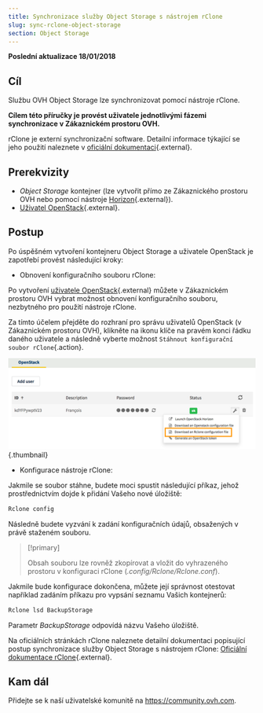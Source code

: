 ```yaml
---
title: Synchronizace služby Object Storage s nástrojem rClone
slug: sync-rclone-object-storage
section: Object Storage
---
```


**Poslední aktualizace 18/01/2018**

## Cíl

Službu OVH Object Storage lze synchronizovat pomocí nástroje rClone.

**Cílem této příručky je provést uživatele jednotlivými fázemi synchronizace v Zákaznickém prostoru OVH.**

rClone je externí synchronizační software. Detailní informace týkající se jeho použití naleznete v [oficiální dokumentaci](https://Rclone.org/){.external}.

## Prerekvizity

- *Object Storage* kontejner (lze vytvořit přímo ze Zákaznického prostoru OVH nebo pomocí nástroje [Horizon](https://docs.ovh.com/fr/public-cloud/creer-un-conteneur-dobjets/){.external}).
- [Uživatel OpenStack](https://docs.ovh.com/fr/public-cloud/creation-et-suppression-dun-utilisateur-openstack/){.external}.

## Postup

Po úspěšném vytvoření kontejneru Object Storage a uživatele OpenStack je zapotřebí provést následující kroky:

- Obnovení konfiguračního souboru rClone:

Po vytvoření [uživatele OpenStack](https://docs.ovh.com/fr/public-cloud/creation-et-suppression-dun-utilisateur-openstack/){.external} můžete v Zákaznickém prostoru OVH vybrat možnost obnovení konfiguračního souboru, nezbytného pro použití nástroje rClone.

Za tímto účelem přejděte do rozhraní pro správu uživatelů OpenStack (v Zákaznickém prostoru OVH), klikněte na ikonu klíče na pravém konci řádku daného uživatele a následně vyberte možnost `Stáhnout konfigurační soubor rClone`{.action}.

![Stáhnout konfigurační soubor rClone](images/download_file.png){.thumbnail}


- Konfigurace nástroje rClone:

Jakmile se soubor stáhne, budete moci spustit následující příkaz, jehož prostřednictvím dojde k přidání Vašeho nové úložiště:

```sh
Rclone config
```

Následně budete vyzvání k zadání konfiguračních údajů, obsažených v právě staženém souboru.

> [!primary]
>
> Obsah souboru lze rovněž zkopírovat a vložit do vyhrazeného prostoru v konfiguraci rClone (*.config/Rclone/Rclone.conf*).
> 

Jakmile bude konfigurace dokončena, můžete její správnost otestovat například zadáním příkazu pro vypsání seznamu Vašich kontejnerů:

```sh
Rclone lsd BackupStorage
```

Parametr *BackupStorage* odpovídá názvu Vašeho úložiště.

Na oficiálních stránkách rClone naleznete detailní dokumentaci popisující postup synchronizace služby Object Storage s nástrojem rClone: [Oficiální dokumentace rClone](https://Rclone.org/swift/){.external}.


## Kam dál

Přidejte se k naší uživatelské komunitě na <https://community.ovh.com>.